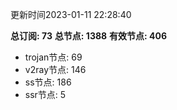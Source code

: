 更新时间2023-01-11 22:28:40

**总订阅: 73**
**总节点: 1388**
**有效节点: 406**
- trojan节点: 69
- v2ray节点: 146
- ss节点: 186
- ssr节点: 5
